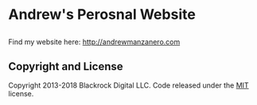 # Andrew's Perosnal Website

##

Find my website here: http://andrewmanzanero.com

## Copyright and License

Copyright 2013-2018 Blackrock Digital LLC. Code released under the [MIT](https://github.com/BlackrockDigital/startbootstrap-resume/blob/gh-pages/LICENSE) license.

